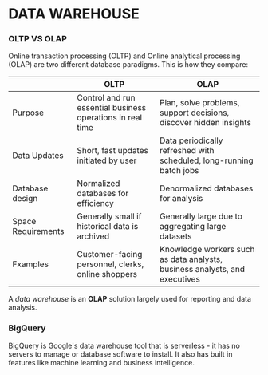 # DATA WAREHOUSE

### OLTP VS OLAP

Online transaction processing (OLTP) and Online analytical processing (OLAP) are two different database paradigms. This is how they compare:

|          |   OLTP   |   OLAP   |
| -------- | -------- | -------- |
| Purpose  | Control and run essential business operations in real time | Plan, solve problems, support decisions, discover hidden insights |
| Data Updates  | Short, fast updates initiated by user | Data periodically refreshed with scheduled, long-running batch jobs |
| Database design  | Normalized databases for efficiency | Denormalized databases for analysis |
| Space Requirements  | Generally small if historical data is archived | Generally large due to aggregating large datasets |
| Fxamples  | Customer-facing personnel, clerks, online shoppers | Knowledge workers such as data analysts, business analysts, and executives |

A *data warehouse* is an **OLAP** solution largely used for reporting and data analysis.

### BigQuery

BigQuery is Google's data warehouse tool that is serverless - it has no servers to manage or database software to install. It also has built in features like machine learning and business intelligence.